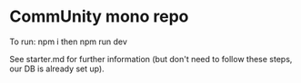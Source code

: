 # CommUnity mono repo

To run: npm i then npm run dev

See starter.md for further information (but don't need to follow these steps, our DB is already set up).